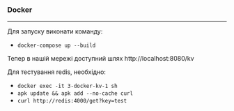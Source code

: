 ### Docker

---
Для запуску виконати команду:
- ``docker-compose up --build``

Тепер в нашій мережі доступний шлях http://localhost:8080/kv


Для тестування redis, необхідно:
- ``docker exec -it 3-docker-kv-1 sh``
- ``apk update && apk add --no-cache curl``
- ``curl http://redis:4000/get?key=test``
